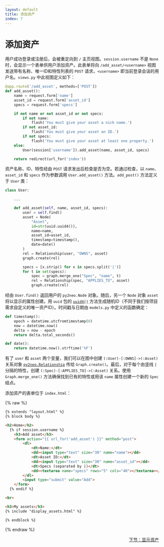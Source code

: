 ```yaml
---
layout: default
title: 添加资产
index: 7
---
```


# 添加资产

用户成功登录或注册后，会被重定向到 `/` 主页视图。`session.username` 不是 `None` 时，会显示一个表单供用户添加资产。此表单将向 `/add_asset/<username>` 视图发送带有名称、唯一ID和特性列表的 `POST` 请求，`<username>` 即当前登录会话的用户名。`views.py` 中此视图定义如下：

```python
@app.route('/add_asset', methods=['POST'])
def add_asset():
    name = request.form['name']
    asset_id = request.form['asset_id']
    specs = request.form['specs']

    if not name or not asset_id or not specs:
        if not name:
            flash('You must give your asset a nick name.')
        if not asset_id:
            flash('You must give your asset an ID.')
        if not specs:
            flash('You must give your asset at least one property.')
    else:
        User(session['username']).add_asset(name, asset_id, specs)

    return redirect(url_for('index'))
```

资产名称、ID、特性经由 `POST` 请求发出后检查是否为空。若通过检查，以 `name`、`asset_id` 和 `specs` 作为参数调用 `User.add_asset()` 方法。`add_post()` 方法定义于 `User` 类：

```python
class User:

	...

    def add_asset(self, name, asset_id, specs):
        user = self.find()
        asset = Node(
            "Asset",
            id=str(uuid.uuid4()),
            name=name,
            asset_id=asset_id,
            timestamp=timestamp(),
            date=date()
        )
        rel = Relationship(user, "OWNS", asset)
        graph.create(rel)

        specs = [x.strip() for x in specs.split('|')]
        for t in set(specs):
            spec = graph.merge_one("Spec", "name", t)
            rel = Relationship(spec, "APPLIES_TO", asset)
            graph.create(rel)
```

经由 `User.find()` 返回用户的 `py2neo.Node` 对象。随后，另一个 `Node` 对象 `asset` 将以显示的属性创建。用 `uuid` 包的 [`uuid4()`](https://docs.python.org/2/library/uuid.html#uuid.uuid4) 方法生成随机ID（不同于我们按项目需求自定义的唯一资产ID）。时间戳与日期由 `models.py` 中定义的函数确定：

```python
def timestamp():
    epoch = datetime.utcfromtimestamp(0)
    now = datetime.now()
    delta = now - epoch
    return delta.total_seconds()

def date():
    return datetime.now().strftime('%F')
```

有了 `user` 和 `asset` 两个变量，我们可以在图中创建 `(:User)-[:OWNS]->(:Asset)` 关系对象 [`py2neo.Relationship`](http://py2neo.org/2.0/essentials.html#relationships) 传给 `Graph.create()`。最后，对于每个由竖线 `|` 分隔的特性，创建 `(:Spec)-[:APPLIES_TO]->(:Asset)` 关系。使用 `Graph.merge_one()` 方法确保找到已有的特性或用该 `name` 属性创建一个新的 `Spec` 结点。

添加资产的表单位于 `index.html`：

{% raw %}
```html
{% extends "layout.html" %}
{% block body %}

<h2>Home</h2>
  {% if session.username %}
    <h3>Add asset</h3>
    <form action="{{ url_for('add_asset') }}" method="post">
        <dl>
            <dt>Name:</dt>
            <dd><input type="text" size="30" name="name"></dd>
            <dt>Asset ID:</dt>
            <dd><input type="text" size="30" name="asset_id"></dd>
            <dt>Specs (separated by |)</dt>
            <dd><textarea name="specs" rows="5" cols="40"></textarea></dd>
        </dl>
        <input type="submit" value="Add">
    </form>
  {% endif %}

<br>

<h3>My assets</h3>
{% include "display_assets.html" %}

{% endblock %}
```
{% endraw %}

<p align="right"><a href="{{ site.baseurl }}/pages/display-assets.html">下节：显示资产</a></p>
